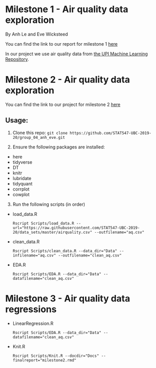 # Milestone 1 - Air quality data exploration
By Anh Le and Eve Wicksteed

You can find the link to our report for milestone 1 [here](https://stat547-ubc-2019-20.github.io/group_04_anh_eve/Docs/milestone1.html)

In our project we use air quality data from [the UPI Machine Learning Repository](https://archive.ics.uci.edu/ml/datasets/Air+Quality).



# Milestone 2 - Air quality data exploration

You can find the link to our project for milestone 2 [here](https://stat547-ubc-2019-20.github.io/group_04_anh_eve/Docs/milestone2.html)

## Usage:

1. Clone this repo:
  `git clone https://github.com/STAT547-UBC-2019-20/group_04_anh_eve.git`

2. Ensure the following packages are installed:
- here
- tidyverse
- DT
- knitr
- lubridate
- tidyquant
- corrplot
- cowplot

3. Run the following scripts (in order)

- load_data.R

  `Rscript Scripts/load_data.R --url="https://raw.githubusercontent.com/STAT547-UBC-2019-20/data_sets/master/airquality.csv" --outfilename="aq.csv"`

- clean_data.R

  `Rscript Scripts/clean_data.R --data_dir="Data" --infilename="aq.csv" --outfilename="clean_aq.csv"`

- EDA.R

  `Rscript Scripts/EDA.R --data_dir="Data" --datafilename="clean_aq.csv"`

# Milestone 3 - Air quality data regressions

- LinearRegression.R

  `Rscript Scripts/EDA.R --data_dir="Data" --datafilename="clean_aq.csv"`
  
- Knit.R

  `Rscript Scripts/Knit.R --docdir="Docs" --finalreport="milestone2.rmd"`




